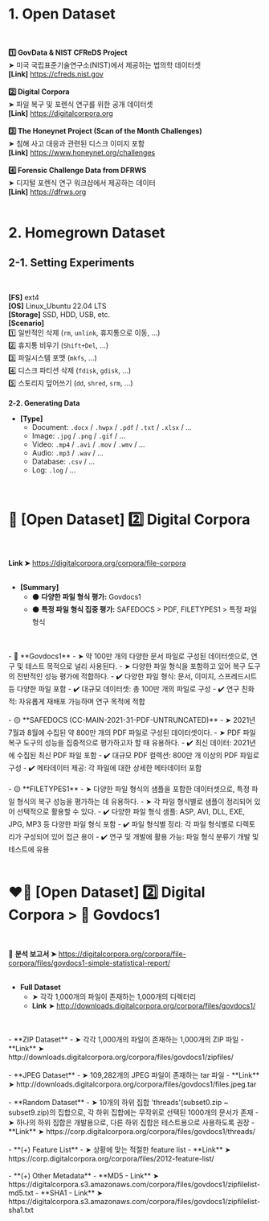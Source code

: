 # 1. Open Dataset
</br>

**1️⃣ GovData & NIST CFReDS Project**
</br>
➤ 미국 국립표준기술연구소(NIST)에서 제공하는 법의학 데이터셋
</br>
**[Link]** https://cfreds.nist.gov
</br>
</br>
**2️⃣ Digital Corpora**
</br>
➤ 파일 복구 및 포렌식 연구를 위한 공개 데이터셋
</br>
**[Link]** https://digitalcorpora.org
</br>
</br>
**3️⃣ The Honeynet Project (Scan of the Month Challenges)**
</br>
➤ 침해 사고 대응과 관련된 디스크 이미지 포함
</br>
**[Link]** https://www.honeynet.org/challenges
</br>
</br>
**4️⃣ Forensic Challenge Data from DFRWS**
</br>
➤ 디지털 포렌식 연구 워크샵에서 제공하는 데이터
</br>
**[Link]** https://dfrws.org
</br></br>

</div>

# 2. Homegrown Dataset

## 2-1. Setting Experiments
</br>

**[FS]** ext4
</br>
**[OS]** Linux_Ubuntu 22.04 LTS
</br>
**[Storage]** SSD, HDD, USB, etc.
</br>
**[Scenario]**
</br>
1️⃣ 일반적인 삭제 (`rm`, `unlink`, 휴지통으로 이동, ...)
</br>
2️⃣ 휴지통 비우기 (`Shift+Del`, ...)
</br>
3️⃣ 파일시스템 포맷 (`mkfs`, ...)
</br>
4️⃣ 디스크 파티션 삭제 (`fdisk`, `gdisk`, ...)
</br>
5️⃣ 스토리지 덮어쓰기 (`dd`, `shred`, `srm`, ...)
</br></br>
**2-2. Generating Data**
</br>
- **[Type]**
  - Document: `.docx` / `.hwpx` / `.pdf` / `.txt` / `.xlsx` / ...
  - Image: `.jpg` / `.png` / `.gif` / ...
  - Video: `.mp4` / `.avi` / `.mov` / `.wmv` / ...
  - Audio: `.mp3` / `.wav` / ...
  - Database: `.csv` / ...
  - Log: `.log` / ...
</br>

</div>

# 📌 [Open Dataset] 2️⃣ Digital Corpora

</br>

**Link ➤** https://digitalcorpora.org/corpora/file-corpora
</br>
</br>
- **[Summary]**
  - ⚫️ **다양한 파일 형식 평가:** Govdocs1
  - ⚫️ **특정 파일 형식 집중 평가:** SAFEDOCS > PDF, FILETYPES1 > 특정 파일 형식
</br>
</br>
- 🔴 **Govdocs1**
  - ➤ 약 100만 개의 다양한 문서 파일로 구성된 데이터셋으로, 연구 및 테스트 목적으로 널리 사용된다.
  - ➤ 다양한 파일 형식을 포함하고 있어 복구 도구의 전반적인 성능 평가에 적합하다.
  - ✔️ 다양한 파일 형식: 문서, 이미지, 스프레드시트 등 다양한 파일 포함
  - ✔️ 대규모 데이터셋: 총 100만 개의 파일로 구성
  - ✔️ 연구 친화적: 자유롭게 재배포 가능하며 연구 목적에 적합
</br>
</br>
- 🟡 **SAFEDOCS (CC-MAIN-2021-31-PDF-UNTRUNCATED)**
  - ➤ 2021년 7월과 8월에 수집된 약 800만 개의 PDF 파일로 구성된 데이터셋이다.
  - ➤ PDF 파일 복구 도구의 성능을 집중적으로 평가하고자 할 때 유용하다.
  - ✔️ 최신 데이터: 2021년에 수집된 최신 PDF 파일 포함
  - ✔️ 대규모 PDF 컬렉션: 800만 개 이상의 PDF 파일로 구성
  - ✔️ 메타데이터 제공: 각 파일에 대한 상세한 메타데이터 포함
</br>
</br>
- 🟡 **FILETYPES1**
  - ➤ 다양한 파일 형식의 샘플을 포함한 데이터셋으로, 특정 파일 형식의 복구 성능을 평가하는 데 유용하다.
  - ➤ 각 파일 형식별로 샘플이 정리되어 있어 선택적으로 활용할 수 있다.
  - ✔️ 다양한 파일 형식 샘플: ASP, AVI, DLL, EXE, JPG, MP3 등 다양한 파일 형식 포함
  - ✔️ 파일 형식별 정리: 각 파일 형식별로 디렉토리가 구성되어 있어 접근 용이
  - ✔️ 연구 및 개발에 활용 가능: 파일 형식 분류기 개발 및 테스트에 유용
</br></br>

</div>

# ❤️‍🔥 [Open Dataset] 2️⃣ Digital Corpora > 🔴 Govdocs1

</br>

📑 **분석 보고서 ➤** https://digitalcorpora.org/corpora/file-corpora/files/govdocs1-simple-statistical-report/
</br>
</br>
- **Full Dataset**
  - ➤ 각각 1,000개의 파일이 존재하는 1,000개의 디렉터리
  - **Link** ➤ http://downloads.digitalcorpora.org/corpora/files/govdocs1/
</br>
</br>
- **ZIP Dataset**
  - ➤ 각각 1,000개의 파일이 존재하는 1,000개의 ZIP 파일
  - **Link** ➤ http://downloads.digitalcorpora.org/corpora/files/govdocs1/zipfiles/
</br>
</br>
- **JPEG Dataset**
  - ➤ 109,282개의 JPEG 파일이 존재하는 tar 파일
  - **Link** ➤ http://downloads.digitalcorpora.org/corpora/files/govdocs1/files.jpeg.tar
</br>
</br>
- **Random Dataset**
  - ➤ 10개의 하위 집합 'threads'(subset0.zip ~ subset9.zip)의 집합으로, 각 하위 집합에는 무작위로 선택된 1000개의 문서가 존재
  - ➤ 하나의 하위 집합은 개발용으로, 다른 하위 집합은 테스트용으로 사용하도록 권장
  - **Link** ➤ https://corp.digitalcorpora.org/corpora/files/govdocs1/threads/
</br>
</br>
- **(+) Feature List**
  - ➤ 상황에 맞는 적절한 feature list
  - **Link** ➤ https://corp.digitalcorpora.org/corpora/files/2012-feature-list/
</br>
</br>
- **(+) Other Metadata**
  - **MD5 - Link** ➤ https://digitalcorpora.s3.amazonaws.com/corpora/files/govdocs1/zipfilelist-md5.txt
  - **SHA1 - Link** ➤ https://digitalcorpora.s3.amazonaws.com/corpora/files/govdocs1/zipfilelist-sha1.txt
</br>
